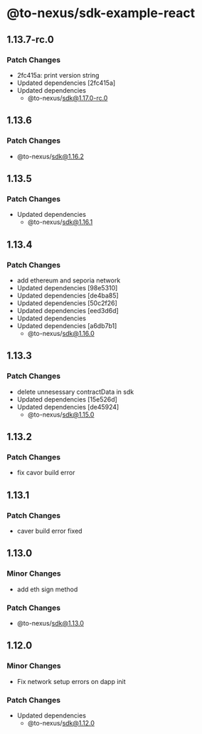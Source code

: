# @to-nexus/sdk-example-react

## 1.13.7-rc.0

### Patch Changes

- 2fc415a: print version string
- Updated dependencies [2fc415a]
- Updated dependencies
  - @to-nexus/sdk@1.17.0-rc.0

## 1.13.6

### Patch Changes

- @to-nexus/sdk@1.16.2

## 1.13.5

### Patch Changes

- Updated dependencies
  - @to-nexus/sdk@1.16.1

## 1.13.4

### Patch Changes

- add ethereum and seporia network
- Updated dependencies [98e5310]
- Updated dependencies [de4ba85]
- Updated dependencies [50c2f26]
- Updated dependencies [eed3d6d]
- Updated dependencies
- Updated dependencies [a6db7b1]
  - @to-nexus/sdk@1.16.0

## 1.13.3

### Patch Changes

- delete unnesessary contractData in sdk
- Updated dependencies [15e526d]
- Updated dependencies [de45924]
  - @to-nexus/sdk@1.15.0

## 1.13.2

### Patch Changes

- fix cavor build error

## 1.13.1

### Patch Changes

- caver build error fixed

## 1.13.0

### Minor Changes

- add eth sign method

### Patch Changes

- @to-nexus/sdk@1.13.0

## 1.12.0

### Minor Changes

- Fix network setup errors on dapp init

### Patch Changes

- Updated dependencies
  - @to-nexus/sdk@1.12.0
